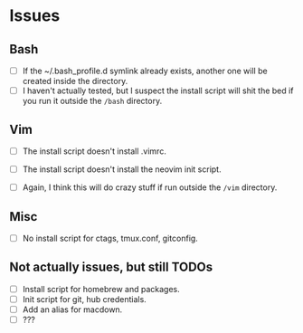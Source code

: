 # Issues

## Bash

- [ ] If the ~/.bash_profile.d symlink already exists, another one will be created inside the directory.
- [ ] I haven't actually tested, but I suspect the install script will shit the bed if you run it outside the `/bash` directory.

## Vim

- [ ] The install script doesn't install .vimrc.
- [ ] The install script doesn't install the neovim init script.
- [ ] Again, I think this will do crazy stuff if run outside the `/vim` directory.


## Misc

- [ ] No install script for ctags, tmux.conf, gitconfig.

## Not actually issues, but still TODOs

- [ ] Install script for homebrew and packages.
- [ ] Init script for git, hub credentials.
- [ ] Add an alias for macdown.
- [ ] ???
